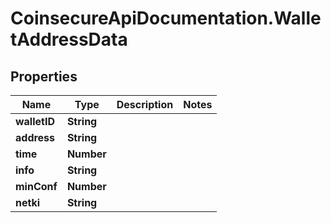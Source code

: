 # CoinsecureApiDocumentation.WalletAddressData

## Properties
Name | Type | Description | Notes
------------ | ------------- | ------------- | -------------
**walletID** | **String** |  | 
**address** | **String** |  | 
**time** | **Number** |  | 
**info** | **String** |  | 
**minConf** | **Number** |  | 
**netki** | **String** |  | 


